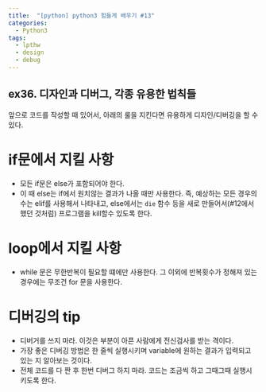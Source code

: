 ```yaml
---
title:  "[python] python3 힘들게 배우기 #13"
categories:
  - Python3
tags:
  - lpthw
  - design
  - debug
---
```


## ex36. 디자인과 디버그, 각종 유용한 법칙들

앞으로 코드를 작성할 때 있어서, 아래의 룰을 지킨다면 유용하게 디자인/디버깅을 할 수 있다.

# if문에서 지킬 사항
- 모든 if문은 else가 포함되어야 한다.
- 이 때 else는 if에서 원치않는 결과가 나올 때만 사용한다. 즉, 예상하는 모든 경우의 수는 elif를 사용해서 나타내고, else에서는 `die` 함수 등을 새로 만들어서(#12에서 했던 것처럼) 프로그램을 kill할수 있도록 한다.

# loop에서 지킬 사항
- while 문은 무한반복이 필요할 떄에만 사용한다. 그 이외에 반복횟수가 정해져 있는 경우에는 무조건 for 문을 사용한다.

# 디버깅의 tip
- 디버거를 쓰지 마라. 이것은 부분이 아픈 사람에게 전신검사를 받는 격이다.
- 가장 좋은 디버깅 방법은 한 줄씩 실행시키며 variable에 원하는 결과가 입력되고 있는 지 알아보는 것이다.
- 전체 코드를 다 짠 후 한번 디버그 하지 마라. 코드는 조금씩 하고 그때그때 실행시키도록 한다.
